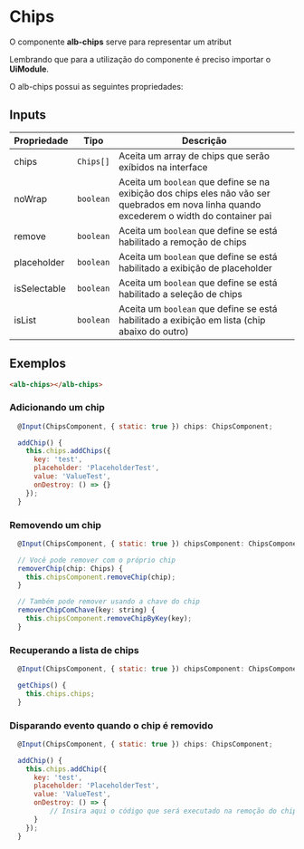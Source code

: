 # Chips

O componente **alb-chips** serve para representar um atribut

Lembrando que para a utilização do componente é preciso importar o **UiModule**.

O alb-chips possui as seguintes propriedades:

## Inputs

| Propriedade    | Tipo                               |  Descrição                                                                                                                                           |
| -------------- | ---------------------------------- | ---------------------------------------------------------------------------------------------------------------------------------------------------- |
| chips          | `Chips[]`                          | Aceita um array de chips que serão exíbidos na interface                                                                                             | 
| noWrap         | `boolean`                          | Aceita um `boolean` que define se na exibição dos chips eles não vão ser quebrados em nova linha quando excederem o width do container pai           |
| remove         | `boolean`                          | Aceita um `boolean` que define se está habilitado a remoção de chips                                                                                 |
| placeholder    | `boolean`                          | Aceita um `boolean` que define se está habilitado a exibição de placeholder                                                                          |
| isSelectable   | `boolean`                          | Aceita um `boolean` que define se está habilitado a seleção de chips                                                                                 |
| isList         | `boolean`                          | Aceita um `boolean` que define se está habilitado a exibição em lista (chip abaixo do outro)                                                         |

## Exemplos

```html
<alb-chips></alb-chips>
```

### Adicionando um chip

```javascript
  @Input(ChipsComponent, { static: true }) chips: ChipsComponent; 

  addChip() {
    this.chips.addChips({
      key: 'test',
      placeholder: 'PlaceholderTest',
      value: 'ValueTest',
      onDestroy: () => {}
    });
  }
```

### Removendo um chip

```javascript
  @Input(ChipsComponent, { static: true }) chipsComponent: ChipsComponent; 

  // Você pode remover com o próprio chip
  removerChip(chip: Chips) {
    this.chipsComponent.removeChip(chip);
  }

  // Também pode remover usando a chave do chip
  removerChipComChave(key: string) {
    this.chipsComponent.removeChipByKey(key);
  }
```

### Recuperando a lista de chips

```javascript
  @Input(ChipsComponent, { static: true }) chipsComponent: ChipsComponent; 

  getChips() {
    this.chips.chips;
  }

```

### Disparando evento quando o chip é removido

```javascript
  @Input(ChipsComponent, { static: true }) chips: ChipsComponent; 

  addChip() {
    this.chips.addChip({
      key: 'test',
      placeholder: 'PlaceholderTest',
      value: 'ValueTest',
      onDestroy: () => {
          // Insira aqui o código que será executado na remoção do chip
      }
    });
  }
```